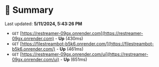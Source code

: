 # 📖 Summary
Last updated: **5/11/2024, 5:43:26 PM**

- `GET` [https://restreamer-09gx.onrender.com](https://restreamer-09gx.onrender.com) - **Up** (430ms)
- `GET` [https://filestreambot-b5k6.onrender.com/](https://filestreambot-b5k6.onrender.com/) - **Up** (461ms)
- `GET` [https://restreamer-09gx.onrender.com/ui](https://restreamer-09gx.onrender.com/ui) - **Up** (651ms)
